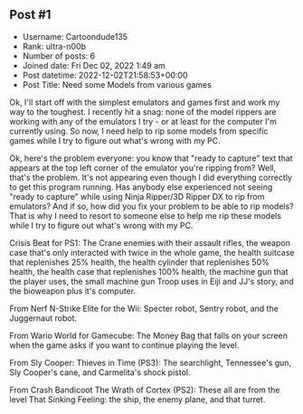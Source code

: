 ## Post #1
- Username: Cartoondude135
- Rank: ultra-n00b
- Number of posts: 6
- Joined date: Fri Dec 02, 2022 1:49 am
- Post datetime: 2022-12-02T21:58:53+00:00
- Post Title: Need some Models from various games

Ok, I'll start off with the simplest emulators and games first and work my way to the toughest. I recently hit a snag: none of the model rippers are working with any of the emulators I try - or at least for the computer I'm currently using. So now, I need help to rip some models from specific games while I try to figure out what's wrong with my PC.

Ok, here's the problem everyone: you know that "ready to capture" text that appears at the top left corner of the emulator you're ripping from? Well, that's the problem. It's not appearing even though I did everything correctly to get this program running. Has anybody else experienced not seeing "ready to capture" while using Ninja Ripper/3D Ripper DX to rip from emulators? And if so, how did you fix your problem to be able to rip models? That is why I need to resort to someone else to help me rip these models while I try to figure out what's wrong with my PC.

Crisis Beat for PS1:
The Crane enemies with their assault rifles, the weapon case that's only interacted with twice in the whole game, the health suitcase that replenishes 25% health, the health cylinder that replenishes 50% health, the health case that replenishes 100% health, the machine gun that the player uses, the small machine gun Troop uses in Eiji and JJ's story, and the bioweapon plus it's computer.

From Nerf N-Strike Elite for the Wii: 
Specter robot, Sentry robot, and the Juggernaut robot.

From Wario World for Gamecube:
The Money Bag that falls on your screen when the game asks if you want to continue playing the level.

From Sly Cooper: Thieves in Time (PS3):
The searchlight, Tennessee's gun, Sly Cooper's cane, and Carmelita's shock pistol.

From Crash Bandicoot The Wrath of Cortex (PS2):
These all are from the level That Sinking Feeling: the ship, the enemy plane, and that turret.
